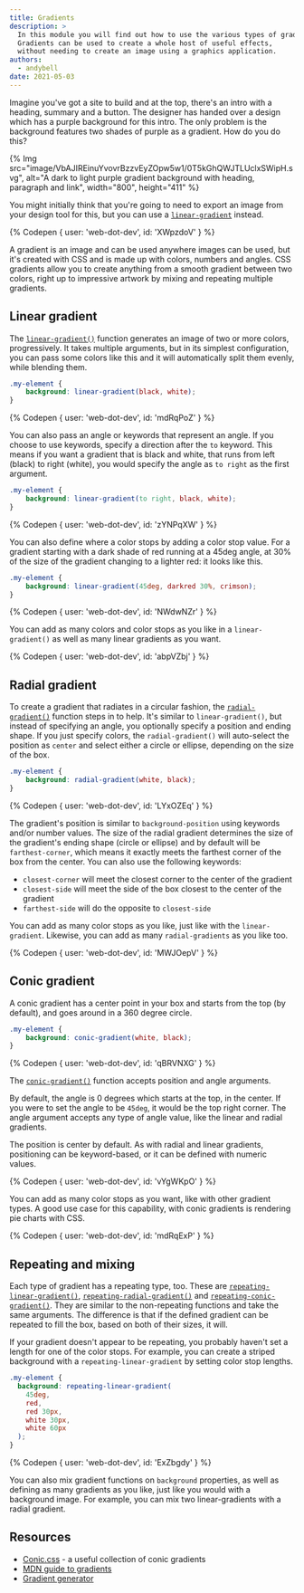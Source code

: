 ```yaml
---
title: Gradients
description: >
  In this module you will find out how to use the various types of gradients available in CSS.
  Gradients can be used to create a whole host of useful effects,
  without needing to create an image using a graphics application.
authors:
  - andybell
date: 2021-05-03
---
```


Imagine you've got a site to build and at the top,
there's an intro with a heading, summary and a button.
The designer has handed over a design which has a purple background for this intro.
The only problem is the background features two shades of purple as a gradient.
How do you do this?

{% Img
src="image/VbAJIREinuYvovrBzzvEyZOpw5w1/0T5kGhQWJTLUclxSWipH.svg",
alt="A dark to light purple gradient background with heading, paragraph and link",
width="800",
height="411" %}

You might initially think that you're going to need to export an image from your design tool for this,
but you can use a
[`linear-gradient`](https://developer.mozilla.org/en-US/docs/Web/CSS/linear-gradient())
instead.

{% Codepen {
  user: 'web-dot-dev',
  id: 'XWpzdoV'
} %}

A gradient is an image and can be used anywhere images can be used,
but it's created with CSS and is made up with colors, numbers and angles.
CSS gradients allow you to create anything from a smooth gradient between two colors,
right up to impressive artwork by mixing and repeating multiple gradients.

## Linear gradient

The [`linear-gradient()`](https://developer.mozilla.org/en-US/docs/Web/CSS/linear-gradient())
function generates an image of two or more colors, progressively.
It takes multiple arguments, but in its simplest configuration,
you can pass some colors like this and it will automatically split them evenly, while blending them.

```css
.my-element {
	background: linear-gradient(black, white);
}
```

{% Codepen {
  user: 'web-dot-dev',
  id: 'mdRqPoZ'
} %}

You can also pass an angle or keywords that represent an angle.
If you choose to use keywords, specify a direction after the `to` keyword.
This means if you want a gradient that is black and white,
that runs from left (black) to right (white),
you would specify the angle as `to right` as the first argument.

```css
.my-element {
	background: linear-gradient(to right, black, white);
}
```

{% Codepen {
  user: 'web-dot-dev',
  id: 'zYNPqXW'
} %}

You can also define where a color stops by adding a color stop value.
For a gradient starting with a dark shade of red running at a 45deg angle,
at 30% of the size of the gradient changing to a lighter red: it looks like this.

```css
.my-element {
	background: linear-gradient(45deg, darkred 30%, crimson);
}
```

{% Codepen {
  user: 'web-dot-dev',
  id: 'NWdwNZr'
} %}

You can add as many colors and color stops as you like in a `linear-gradient()`
as well as many linear gradients as you want.

{% Codepen {
  user: 'web-dot-dev',
  id: 'abpVZbj'
} %}

## Radial gradient

To create a gradient that radiates in a circular fashion, the
[`radial-gradient()`](https://developer.mozilla.org/en-US/docs/Web/CSS/radial-gradient())
function steps in to help.
It's similar to `linear-gradient()`,
but instead of specifying an angle, you optionally specify a position and ending shape.
If you just specify colors, the `radial-gradient()` will auto-select the position as `center`
and select either a circle or ellipse, depending on the size of the box.

```css
.my-element {
	background: radial-gradient(white, black);
}
```

{% Codepen {
  user: 'web-dot-dev',
  id: 'LYxOZEq'
} %}

The gradient's position is similar to `background-position` using keywords and/or number values.
The size of the radial gradient determines the size of the gradient's ending shape
(circle or ellipse) and by default will be `farthest-corner`,
which means it exactly meets the farthest corner of the box from the center.
You can also use the following keywords:

- `closest-corner` will meet the closest corner to the center of the gradient
- `closest-side` will meet the side of the box closest to the center of the gradient
- `farthest-side` will do the opposite to `closest-side`

You can add as many color stops as you like, just like with the `linear-gradient`.
Likewise, you can add as many `radial-gradients` as you like too.

{% Codepen {
  user: 'web-dot-dev',
  id: 'MWJOepV'
} %}

## Conic gradient

A conic gradient has a center point in your box and starts from the top (by default),
and goes around in a 360 degree circle.

```css
.my-element {
	background: conic-gradient(white, black);
}
```

{% Codepen {
  user: 'web-dot-dev',
  id: 'qBRVNXG'
} %}

The [`conic-gradient()`](https://developer.mozilla.org/en-US/docs/Web/CSS/conic-gradient())
function accepts position and angle arguments.

By default, the angle is 0 degrees which starts at the top, in the center.
If you were to set the angle to be `45deg`, it would be the top right corner.
The angle argument accepts any type of angle value, like the linear and radial gradients.

The position is center by default.
As with radial and linear gradients,
positioning can be keyword-based,
or it can be defined with numeric values.

{% Codepen {
  user: 'web-dot-dev',
  id: 'vYgWKpO'
} %}

You can add as many color stops as you want, like with other gradient types.
A good use case for this capability, with conic gradients is rendering pie charts with CSS.

{% Codepen {
  user: 'web-dot-dev',
  id: 'mdRqExP'
} %}

## Repeating and mixing

Each type of gradient has a repeating type, too.
These are
[`repeating-linear-gradient()`](https://developer.mozilla.org/en-US/docs/Web/CSS/repeating-linear-gradient()),
[`repeating-radial-gradient()`](https://developer.mozilla.org/en-US/docs/Web/CSS/repeating-radial-gradient()) and
[`repeating-conic-gradient()`](https://developer.mozilla.org/en-US/docs/Web/CSS/repeating-conic-gradient()).
They are similar to the non-repeating functions and take the same arguments.
The difference is that if the defined gradient can be repeated to fill the box,
based on both of their sizes, it will.

If your gradient doesn't appear to be repeating,
you probably haven't set a length for one of the color stops.
For example,
you can create a striped background with a `repeating-linear-gradient` by setting color stop lengths.

```css
.my-element {
  background: repeating-linear-gradient(
    45deg,
    red,
    red 30px,
    white 30px,
    white 60px
  );
}

```

{% Codepen {
  user: 'web-dot-dev',
  id: 'ExZbgdy'
} %}

You can also mix gradient functions on `background` properties,
as well as defining as many gradients as you like,
just like you would with a background image.
For example, you can mix two linear-gradients with a radial gradient.

## Resources

- [Conic.css](https://www.conic.style/) - a useful collection of conic gradients
- [MDN guide to gradients](https://developer.mozilla.org/en-US/docs/Web/CSS/CSS_Images/Using_CSS_gradients)
- [Gradient generator](https://www.colorzilla.com/gradient-editor/)
